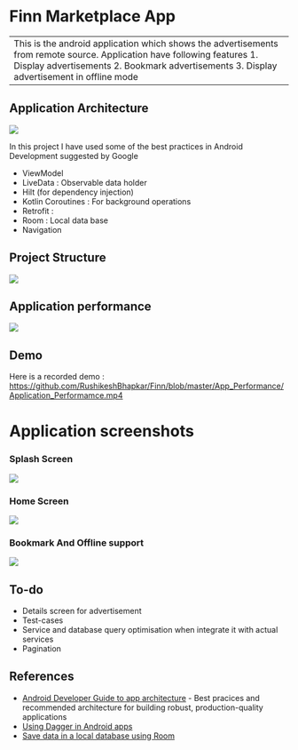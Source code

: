 # Finn Marketplace App
<table>
<tr>
<td>
This is the android application which shows the advertisements from remote source. Application have following features
1. Display advertisements
2. Bookmark advertisements
3. Display advertisement in offline mode 
</td>
</tr>
</table>

## Application Architecture
![](https://raw.githubusercontent.com/RushikeshBhapkar/Finn/master/screenshots/Final_Architecture.png)

In this project I have used some of the best practices in Android Development suggested by Google

- ViewModel
- LiveData : Observable data holder
- Hilt (for dependency injection)
- Kotlin Coroutines : For background operations
- Retrofit : 
- Room : Local data base
- Navigation

## Project Structure
![](https://raw.githubusercontent.com/RushikeshBhapkar/Finn/master/screenshots/Project_Structure.png)

## Application performance

![](https://raw.githubusercontent.com/RushikeshBhapkar/Finn/master/screenshots/Application_Performence.png)

## Demo
Here is a recorded demo :  https://github.com/RushikeshBhapkar/Finn/blob/master/App_Performance/Application_Performamce.mp4

# Application screenshots
### Splash Screen
![](https://raw.githubusercontent.com/RushikeshBhapkar/Finn/master/screenshots/Splash_Screen.png)

### Home Screen
![](https://raw.githubusercontent.com/RushikeshBhapkar/Finn/master/screenshots/Landing_Screen.png)

### Bookmark And Offline support
![](https://raw.githubusercontent.com/RushikeshBhapkar/Finn/master/screenshots/Offline_Support.png)

## To-do
- Details screen for advertisement
- Test-cases
- Service and database query optimisation when integrate it with actual services
- Pagination 

## References 

- [Android Developer Guide to app architecture](https://developer.android.com/jetpack/guide) - Best pracices and recommended architecture for building robust, production-quality applications
- [Using Dagger in Android apps](https://developer.android.com/training/dependency-injection/dagger-android )
- [Save data in a local database using Room](https://developer.android.com/training/data-storage/room )
